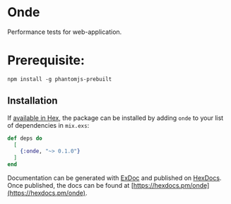 # Onde

Performance tests for web-application.

# Prerequisite:

`npm install -g phantomjs-prebuilt`

## Installation

If [available in Hex](https://hex.pm/docs/publish), the package can be installed
by adding `onde` to your list of dependencies in `mix.exs`:

```elixir
def deps do
  [
    {:onde, "~> 0.1.0"}
  ]
end
```

Documentation can be generated with [ExDoc](https://github.com/elixir-lang/ex_doc)
and published on [HexDocs](https://hexdocs.pm). Once published, the docs can
be found at [https://hexdocs.pm/onde](https://hexdocs.pm/onde).

